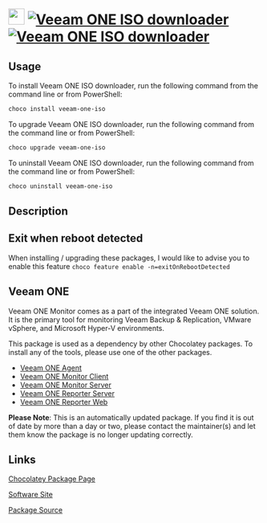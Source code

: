 ﻿# <img src="https://cdn.jsdelivr.net/gh/mkevenaar/chocolatey-packages@4b35af30cee6ea1783efeceb996c1e4c4bdb34d6/icons/veeam-one-iso.png" width="32" height="32"/> [![Veeam ONE ISO downloader](https://img.shields.io/chocolatey/v/veeam-one-iso.svg?label=Veeam+ONE+ISO+downloader)](https://community.chocolatey.org/packages/veeam-one-iso) [![Veeam ONE ISO downloader](https://img.shields.io/chocolatey/dt/veeam-one-iso.svg)](https://community.chocolatey.org/packages/veeam-one-iso)

## Usage

To install Veeam ONE ISO downloader, run the following command from the command line or from PowerShell:

```powershell
choco install veeam-one-iso
```

To upgrade Veeam ONE ISO downloader, run the following command from the command line or from PowerShell:

```powershell
choco upgrade veeam-one-iso
```

To uninstall Veeam ONE ISO downloader, run the following command from the command line or from PowerShell:

```powershell
choco uninstall veeam-one-iso
```

## Description

## Exit when reboot detected

When installing / upgrading these packages, I would like to advise you to enable this feature `choco feature enable -n=exitOnRebootDetected`

## Veeam ONE

Veeam ONE Monitor comes as a part of the integrated Veeam ONE solution. It is the primary tool for monitoring Veeam Backup & Replication, VMware vSphere, and Microsoft Hyper-V environments.

This package is used as a dependency by other Chocolatey packages. To install any of the tools, please use one of the other packages.

- [Veeam ONE Agent](https://community.chocolatey.org/packages/veeam-one-agent)
- [Veeam ONE Monitor Client](https://community.chocolatey.org/packages/veeam-one-monitor-client)
- [Veeam ONE Monitor Server](https://community.chocolatey.org/packages/veeam-one-monitor-server)
- [Veeam ONE Reporter Server](https://community.chocolatey.org/packages/veeam-one-reporter-server)
- [Veeam ONE Reporter Web](https://community.chocolatey.org/packages/veeam-reporter-web)

**Please Note**: This is an automatically updated package. If you find it is
out of date by more than a day or two, please contact the maintainer(s) and
let them know the package is no longer updating correctly.


## Links

[Chocolatey Package Page](https://community.chocolatey.org/packages/veeam-one-iso)

[Software Site](http://www.veeam.com/)

[Package Source](https://github.com/mkevenaar/chocolatey-packages/tree/master/automatic/veeam-one-iso)

